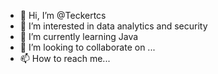 - 👋 Hi, I’m @Teckertcs
- 👀 I’m interested in data analytics and security
- 🌱 I’m currently learning Java
- 💞️ I’m looking to collaborate on ...
- 📫 How to reach me...

<!---
Teckertcs/Teckertcs is a ✨ special ✨ repository because its `README.md` (this file) appears on your GitHub profile.
You can click the Preview link to take a look at your changes.
--->
